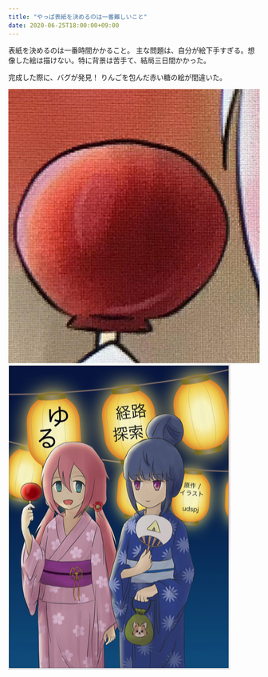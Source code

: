 ```yaml
---
title: "やっぱ表紙を決めるのは一番難しいこと"
date: 2020-06-25T18:00:00+09:00
---
```



表紙を決めるのは一番時間かかること。
主な問題は、自分が絵下手すぎる。想像した絵は描けない。特に背景は苦手て、結局三日間かかった。

完成した際に、バグが発見！
りんごを包んだ赤い糖の絵が間違いた。



![p1](/img/20200625/photo_2020-08-08_15-43-07.jpg)
![p2](/img/20200625/WeChata01603e6b50d7d2a801dcd5fb1d67dcc.png)

